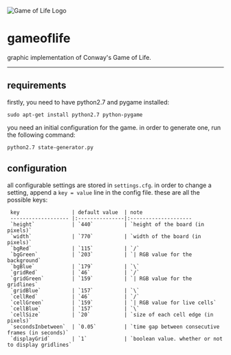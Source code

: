![Game of Life Logo](http://i.imgur.com/FOG2tBV.png)
# gameoflife
graphic implementation of Conway's Game of Life.

<hr>

## requirements

firstly, you need to have python2.7 and pygame installed:
```console
sudo apt-get install python2.7 python-pygame
```

you need an initial configuration for the game. in order to generate one, run the following command:
```console
python2.7 state-generator.py
```

## configuration

all configurable settings are stored in `settings.cfg`. in order to change a setting, append a `key = value` line in the config file.
these are all the possible keys:


     key                 | default value  | note
     ------------------- |:---------------|:--------------------
     `height`            | `440`          | `height of the board (in pixels)`
     `width`             | `770`          | `width of the board (in pixels)`
     `bgRed`             | `115`          | `/`
     `bgGreen`           | `203`          | `| RGB value for the background`
     `bgBlue`            | `179`          | `\`
     `gridRed`           | `46`           | `/`
     `gridGreen`         | `159`          | `| RGB value for the gridlines`
     `gridBlue`          | `157`          | `\`
     `cellRed`           | `46`           | `/`
     `cellGreen`         | `159`          | `| RGB value for live cells`
     `cellBlue`          | `157`          | `\`
     `cellSize`          | `20`           | `size of each cell edge (in pixels)`
     `secondsInbetween`  | `0.05`         | `time gap between consecutive frames (in seconds)`
     `displayGrid`       | `1`            | `boolean value. whether or not to display gridlines`
